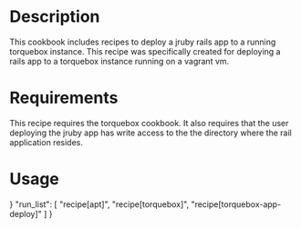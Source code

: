 Description
===========
This cookbook includes recipes to deploy a jruby rails app to a running torquebox instance. This recipe was specifically created for deploying a rails app to a torquebox instance running on a vagrant vm. 

Requirements
==========
This recipe requires the torquebox cookbook. It also requires that the user deploying the jruby app has write access to the the directory where the rail application resides. 

Usage
=====
}
    "run_list": [   "recipe[apt]",
                    "recipe[torquebox]",
                    "recipe[torquebox-app-deploy]"
                ]
}

